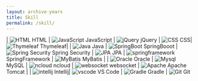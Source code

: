 ```yaml
---
layout: archive-years
title: Skill
permalink: /skill/
---
```


| ![HTML](html.png) HTML | ![JavaScript](javascript.png)  JavaScript | ![jQuery](jQuery.png) jQuery | ![CSS](CSS.jpeg)  CSS| ![Thymeleaf](Thymeleaf.png)  Thymeleaf|
| ![Java](java.png) Java | ![SpringBoot](springboot.jpeg)  SpringBooot | ![Spring Security](SpringSecurity.png)  Spring Security | ![JPA](JPA.png)  JPA | ![springframework](springframework.png)  SpringFramework | ![MyBatis](MyBatis.png)  MyBatis |
| ![Oracle](Oracle.png)  Oracle | ![Mysql](Mysql.png)  MySQL | ![ncloud](ncloud.jpeg)  ncloud | ![websocket](websocket.png)  websocket | ![Apache](Apache.png) Apache Tomcat |
| ![intellij](intellij.jpeg)  Intellij| ![vscode](vscode.png)  VS Code | ![Gradle](Gradle.png)  Gradle | ![Git](Git.png)  Git 





